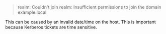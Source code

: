 > realm: Couldn't join realm: Insufficient permissions to join the domain example.local

This can be caused by an invalid date/time on the host. This is important because Kerberos tickets are time sensitive.